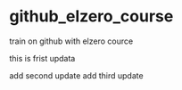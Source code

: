 # github_elzero_course
train on github with elzero cource

this is frist updata

add second update
add third update